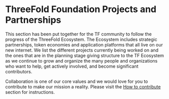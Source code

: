 # ThreeFold Foundation Projects and Partnerships

This section has been put together for the TF community to follow the progress of the ThreeFold Ecosystem. The Ecosystem includes strategic partnerships, token economies and application platforms that all live on our new internet. We list the different projects currently being worked on and the ones that are in the planning stage giving structure to the TF Ecosystem as we continue to grow and organize the many people and organizations who want to help, get actively involved, and become significant contributors.

Collaboration is one of our core values and we would love for you to contribute to make our mission a reality. Please visit the [How to contribute](https://threefoldfoundation.github.io/info_foundation/#/collaboration/contributing_in_agile_org) section for instructions.